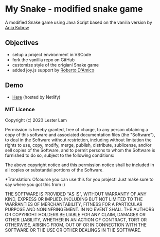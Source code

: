 # My Snake - modified snake game 
A modified Snake game using Java Script
based on the vanilia version by [Ania Kubow](https://github.com/kubowania/Nokia3310-Snake)

## Objectives
* setup a project environment in VSCode
* fork the vanillia repo on GitHub
* customize style of the origianl Snake game
* added joy.js support by [Roberto D'Amico](https://github.com/bobboteck/JoyStick)

## Demo
* [Here](https://laughing-rosalind-6388ec.netlify.app/#) (hosted by Netlify)
 
### MIT Licence

Copyright (c) 2020 Lester Lam

Permission is hereby granted, free of charge, to any person obtaining a copy of this software and associated documentation files (the "Software"), to deal in the Software without restriction, including without limitation the rights to use, copy, modify, merge, publish, distribute, sublicense, and/or sell copies of the Software, and to permit persons to whom the Software is furnished to do so, subject to the following conditions:

The above copyright notice and this permission notice shall be included in all copies or substantial portions of the Software.

*Translation: Ofcourse you can use this for you project! Just make sure to say where you got this from :)

THE SOFTWARE IS PROVIDED "AS IS", WITHOUT WARRANTY OF ANY KIND, EXPRESS OR IMPLIED, INCLUDING BUT NOT LIMITED TO THE WARRANTIES OF MERCHANTABILITY, FITNESS FOR A PARTICULAR PURPOSE AND NONINFRINGEMENT. IN NO EVENT SHALL THE AUTHORS OR COPYRIGHT HOLDERS BE LIABLE FOR ANY CLAIM, DAMAGES OR OTHER LIABILITY, WHETHER IN AN ACTION OF CONTRACT, TORT OR OTHERWISE, ARISING FROM, OUT OF OR IN CONNECTION WITH THE SOFTWARE OR THE USE OR OTHER DEALINGS IN THE SOFTWARE.